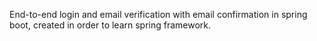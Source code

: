 End-to-end login and email verification with email confirmation in spring boot, created in order to learn spring framework. 
